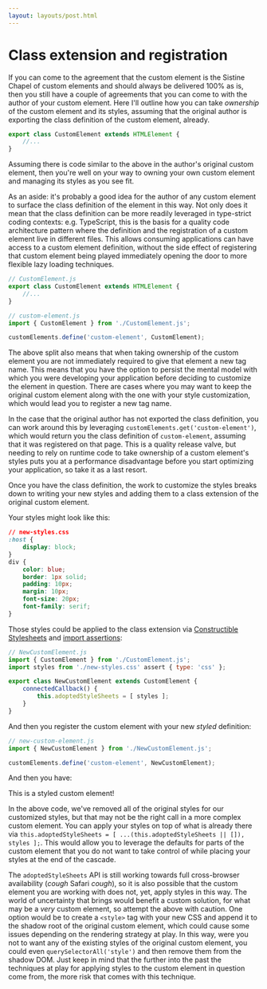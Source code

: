 ```yaml
---
layout: layouts/post.html
---
```


# Class extension and registration

If you can come to the agreement that the custom element is the Sistine Chapel of custom elements and should always be delivered 100% as is, then you still have a couple of agreements that you can come to with the author of your custom element. Here I'll outline how you can take _ownership_ of the custom element and its styles, assuming that the original author is exporting the class definition of the custom element, already.

```js
export class CustomElement extends HTMLElement {
    //...
}
```
<dialog></dialog>

Assuming there is code similar to the above in the author's original custom element, then you're well on your way to owning your own custom element and managing its styles as you see fit.

As an aside: it's probably a good idea for the author of any custom element to surface the class definition of the element in this way. Not only does it mean that the class definition can be more readily leveraged in type-strict coding contexts: e.g. TypeScript, this is the basis for a quality code architecture pattern where the definition and the registration of a custom element live in different files. This allows consuming applications can have access to a custom element definition, without the side effect of registering that custom element being played immediately opening the door to more flexible lazy loading techniques.

```js
// CustomElement.js
export class CustomElement extends HTMLElement {
    //...
}
```
<dialog></dialog>

```js
// custom-element.js
import { CustomElement } from './CustomElement.js';

customElements.define('custom-element', CustomElement);
```
<dialog></dialog>

The above split also means that when taking ownership of the custom element you are not immediately required to give that element a new tag name. This means that you have the option to persist the mental model with which you were developing your application before deciding to customize the element in question. There are cases where you may want to keep the original custom element along with the one with your style customization, which would lead you to register a new tag name.

In the case that the original author has not exported the class definition, you can work around this by leveraging `customElements.get('custom-element')`, which would return you the class definition of `custom-element`, assuming that it was registered on that page. This is a quality release valve, but needing to rely on runtime code to take ownership of a custom element's styles puts you at a performance disadvantage before you start optimizing your application, so take it as a last resort.

Once you have the class definition, the work to customize the styles breaks down to writing your new styles and adding them to a class extension of the original custom element.

Your styles might look like this:

```css
// new-styles.css
:host {
    display: block;
}
div {
    color: blue;
    border: 1px solid;
    padding: 10px;
    margin: 10px;
    font-size: 20px;
    font-family: serif;
}
```
<dialog></dialog>

Those styles could be applied to the class extension via [Constructible Stylesheets](https://dev.to/westbrook/why-would-anyone-use-constructible-stylesheets-anyways-19ng) and [import assertions](https://tc39.es/proposal-import-assertions/):

```js
// NewCustomElement.js
import { CustomElement } from './CustomElement.js';
import styles from './new-styles.css' assert { type: 'css' };

export class NewCustomElement extends CustomElement {
    connectedCallback() {
        this.adoptedStyleSheets = [ styles ];
    }
}
```
<dialog></dialog>

And then you register the custom element with your new _styled_ definition:

```js
// new-custom-element.js
import { NewCustomElement } from './NewCustomElement.js';

customElements.define('custom-element', NewCustomElement);
```
<dialog></dialog>

And then you have:

<div>
    <custom-element>This is a styled custom element!</custom-element>
</div>

In the above code, we've removed all of the original styles for our customized styles, but that may not be the right call in a more complex custom element. You can apply your styles on top of what is already there via `this.adoptedStyleSheets = [ ...(this.adoptedStyleSheets || []), styles ];`. This would allow you to leverage the defaults for parts of the custom element that you do not want to take control of while placing your styles at the end of the cascade.

The `adoptedStyleSheets` API is still working towards full cross-browser availability (*cough* Safari *cough*), so it is also possible that the custom element you are working with does not, yet, apply styles in this way. The world of uncertainty that brings would benefit a custom solution, for what may be a _very_ custom element, so attempt the above with caution. One option would be to create a `<style>` tag with your new CSS and append it to the shadow root of the original custom element, which could cause some issues depending on the rendering strategy at play. In this way, were you not to want any of the existing styles of the original custom element, you could even `querySelectorAll('style')` and then remove them from the shadow DOM. Just keep in mind that the further into the past the techniques at play for applying styles to the custom element in question come from, the more risk that comes with this technique.

<script>
const template = document.createElement("template");
template.innerHTML = /*html*/`
<style>
    :host {
        display: block;
    }
    div {
        color: blue;
        border: 1px solid;
        padding: 10px;
        margin: 10px;
        font-size: 20px;
        font-family: serif;
    }
</style>
<div>
    <slot></slot>
</div>
`;
class CustomElement extends HTMLElement {
    constructor() {
        super();
        this.attachShadow({
            mode: "open"
        });
        this.shadowRoot.appendChild(
            template.content.cloneNode(true)
        );
    }
}
customElements.define('custom-element', CustomElement);
</script>
